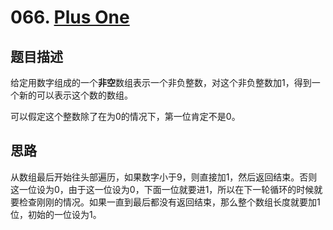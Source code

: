 # 066. [Plus One][1]

## 题目描述
给定用数字组成的一个**非空**数组表示一个非负整数，对这个非负整数加1，得到一个新的可以表示这个数的数组。

可以假定这个整数除了在为0的情况下，第一位肯定不是0。

## 思路
从数组最后开始往头部遍历，如果数字小于9，则直接加1，然后返回结束。否则这一位设为0，由于这一位设为0，下面一位就要进1，所以在下一轮循环的时候就要检查刚刚的情况。如果一直到最后都没有返回结束，那么整个数组长度就要加1位，初始的一位设为1。

[1]: https://leetcode.com/problems/plus-one/#/description
